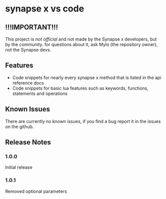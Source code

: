 # synapse x vs code

## !!!IMPORTANT!!!
This project is *not official* and not made by the Synapse x developers, but by the community. for questions about it, ask Mylo (the repository owner), not the Synapse devs.

## Features

* Code snippets for nearly every synapse x method that is listed in the api reference docs
* Code snippets for basic lua features such as keywords, functions, statements and operations

## Known Issues

There are currently no known issues, if you find a bug report it in the issues on the github.

## Release Notes

### 1.0.0

Initial release

### 1.0.1

Removed optional parameters
